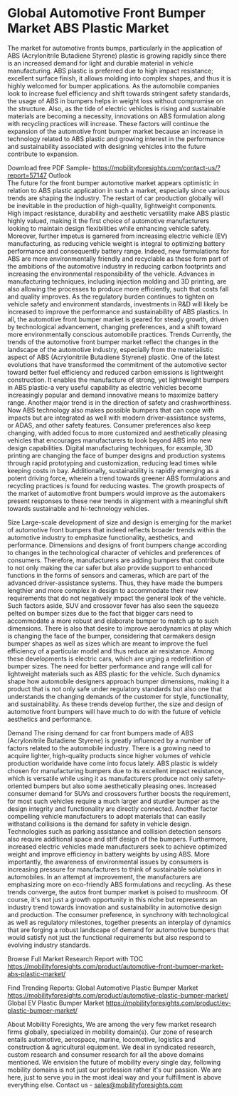 # Global Automotive Front Bumper Market ABS Plastic Market

The market for automotive fronts bumps, particularly in the application of ABS (Acrylonitrile Butadiene Styrene) plastic is growing rapidly since there is an increased demand for light and durable material in vehicle manufacturing. ABS plastic is preferred due to high impact resistance; excellent surface finish, it allows molding into complex shapes, and thus it is highly welcomed for bumper applications. As the automobile companies look to increase fuel efficiency and shift towards stringent safety standards, the usage of ABS in bumpers helps in weight loss without compromise on the structure. Also, as the tide of electric vehicles is rising and sustainable materials are becoming a necessity, innovations on ABS formulation along with recycling practices will increase. These factors will continue the expansion of the automotive front bumper market because an increase in technology related to ABS plastic and growing interest in the performance and sustainability associated with designing vehicles into the future contribute to expansion.

Download free PDF Sample- https://mobilityforesights.com/contact-us/?report=57147
Outlook                                                                                                                                            
The future for the front bumper automotive market appears optimistic in relation to ABS plastic application in such a market, especially since various trends are shaping the industry. The restart of car production globally will be inevitable in the production of high-quality, lightweight components. High impact resistance, durability and aesthetic versatility make ABS plastic highly valued, making it the first choice of automotive manufacturers looking to maintain design flexibilities while enhancing vehicle safety. Moreover, further impetus is garnered from increasing electric vehicle (EV) manufacturing, as reducing vehicle weight is integral to optimizing battery performance and consequently battery range. Indeed, new formulations for ABS are more environmentally friendly and recyclable as these form part of the ambitions of the automotive industry in reducing carbon footprints and increasing the environmental responsibility of the vehicle. Advances in manufacturing techniques, including injection molding and 3D printing, are also allowing the processes to produce more efficiently, such that costs fall and quality improves. As the regulatory burden continues to tighten on vehicle safety and environment standards, investments in R&D will likely be increased to improve the performance and sustainability of ABS plastics. In all, the automotive front bumper market is geared for steady growth, driven by technological advancement, changing preferences, and a shift toward more environmentally conscious automobile practices.
Trends
Currently, the trends of the automotive front bumper market reflect the changes in the landscape of the automotive industry, especially from the materialistic aspect of ABS (Acrylonitrile Butadiene Styrene) plastic. One of the latest evolutions that have transformed the commitment of the automotive sector toward better fuel efficiency and reduced carbon emissions is lightweight construction. It enables the manufacture of strong, yet lightweight bumpers in ABS plastic-a very useful capability as electric vehicles become increasingly popular and demand innovative means to maximize battery range. Another major trend is in the direction of safety and crashworthiness. Now ABS technology also makes possible bumpers that can cope with impacts but are integrated as well with modern driver-assistance systems, or ADAS, and other safety features. Consumer preferences also keep changing, with added focus to more customized and aesthetically pleasing vehicles that encourages manufacturers to look beyond ABS into new design capabilities. Digital manufacturing techniques, for example, 3D printing are changing the face of bumper designs and production systems through rapid prototyping and customization, reducing lead times while keeping costs in bay. Additionally, sustainability is rapidly emerging as a potent driving force, wherein a trend towards greener ABS formulations and recycling practices is found for reducing wastes. The growth prospects of the market of automotive front bumpers would improve as the automakers present responses to these new trends in alignment with a meaningful shift towards sustainable and hi-technology vehicles.

Size
Large-scale development of size and design is emerging for the market of automotive front bumpers that indeed reflects broader trends within the automotive industry to emphasize functionality, aesthetics, and performance. Dimensions and designs of front bumpers change according to changes in the technological character of vehicles and preferences of consumers. Therefore, manufacturers are adding bumpers that contribute to not only making the car safer but also provide support to enhanced functions in the forms of sensors and cameras, which are part of the advanced driver-assistance systems. Thus, they have made the bumpers lengthier and more complex in design to accommodate their new requirements that do not negatively impact the general look of the vehicle. Such factors aside, SUV and crossover fever has also seen the squeeze pelted on bumper sizes due to the fact that bigger cars need to accommodate a more robust and elaborate bumper to match up to such dimensions. There is also that desire to improve aerodynamics at play which is changing the face of the bumper, considering that carmakers design bumper shapes as well as sizes which are meant to improve the fuel efficiency of a particular model and thus reduce air resistance. Among these developments is electric cars, which are urging a redefinition of bumper sizes. The need for better performance and range will call for lightweight materials such as ABS plastic for the vehicle. Such dynamics shape how automobile designers approach bumper dimensions, making it a product that is not only safe under regulatory standards but also one that understands the changing demands of the customer for style, functionality, and sustainability. As these trends develop further, the size and design of automotive front bumpers will have much to do with the future of vehicle aesthetics and performance.

Demand 
The rising demand for car front bumpers made of ABS (Acrylonitrile Butadiene Styrene) is greatly influenced by a number of factors related to the automobile industry. There is a growing need to acquire lighter, high-quality products since higher volumes of vehicle production worldwide have come into focus lately. ABS plastic is widely chosen for manufacturing bumpers due to its excellent impact resistance, which is versatile while using it as manufacturers produce not only safety-oriented bumpers but also some aesthetically pleasing ones. Increased consumer demand for SUVs and crossovers further boosts the requirement, for most such vehicles require a much larger and sturdier bumper as the design integrity and functionality are directly connected. Another factor compelling vehicle manufacturers to adopt materials that can easily withstand collisions is the demand for safety in vehicle design. Technologies such as parking assistance and collision detection sensors also require additional space and stiff design of the bumpers. Furthermore, increased electric vehicles made manufacturers seek to achieve optimized weight and improve efficiency in battery weights by using ABS. More importantly, the awareness of environmental issues by consumers is increasing pressure for manufacturers to think of sustainable solutions in automobiles. In an attempt at improvement, the manufacturers are emphasizing more on eco-friendly ABS formulations and recycling. As these trends converge, the autos front bumper market is poised to mushroom. Of course, it's not just a growth opportunity in this niche but represents an industry trend towards innovation and sustainability in automotive design and production. The consumer preference, in synchrony with technological as well as regulatory milestones, together presents an interplay of dynamics that are forging a robust landscape of demand for automotive bumpers that would satisfy not just the functional requirements but also respond to evolving industry standards.


Browse Full Market Research Report with TOC 
https://mobilityforesights.com/product/automotive-front-bumper-market-abs-plastic-market/

Find Trending Reports:
Global Automotive Plastic Bumper Market
https://mobilityforesights.com/product/automotive-plastic-bumper-market/
Global EV Plastic Bumper Market
https://mobilityforesights.com/product/ev-plastic-bumper-market/


About Mobility Foresights,
We are among the very few market research firms globally, specialized in mobility domain(s). Our zone of research entails automotive, aerospace, marine, locomotive, logistics and construction & agricultural equipment. We deal in syndicated research, custom research and consumer research for all the above domains mentioned.
We envision the future of mobility every single day, following mobility domains is not just our profession rather it's our passion. We are here, just to serve you in the most ideal way and your fulfillment is above everything else. Contact us -  sales@mobilityforesights.com 


